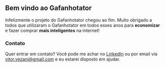 ## Bem vindo ao Gafanhotator

Infelizmente o projeto do Gafanhotator chegou ao fim. 
Muito obrigado a todos que utilizaram o Gafanhotator em todos esses anos para **economizar** e fazer comprar **mais inteligentes** na internet!

### Contato

Quer entrar em contato? Você pode me achar no [LinkedIn](https://www.linkedin.com/in/vitor-vezani/) ou por email via <vitor.vezani@gmail.com> e eu estarei disposto em ajudar.
